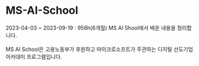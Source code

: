 # MS-AI-School
2023-04-03 ~ 2023-09-19 : 956h(6개월)
MS AI Shool에서 배운 내용을 정리합니다.<br><br>
MS AI School은 고용노동부가 후원하고 마이크로소프트가 주관하는 디지털 선도기업 아카데미 프로그램입니다.
